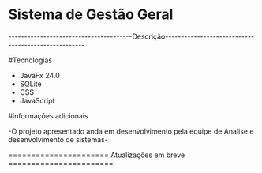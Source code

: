 # Sistema de Gestão Geral #

---------------------------------------Descrição----------------------------------------------------

#Tecnologias

- JavaFx 24.0
- SQLite
- CSS
- JavaScript

#informações adicionais

-O projeto apresentado anda em desenvolvimento pela equipe de Analise e desenvolvimento de sistemas-





====================== Atualizações em breve =======================
